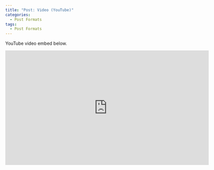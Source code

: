 ```yaml
---
title: "Post: Video (YouTube)"
categories:
  - Post Formats
tags:
  - Post Formats
---
```


YouTube video embed below.

<iframe width="640" height="360" src="https://www.youtube.com/watch?v=nd5OA02kbq0" frameborder="0" allowfullscreen></iframe>